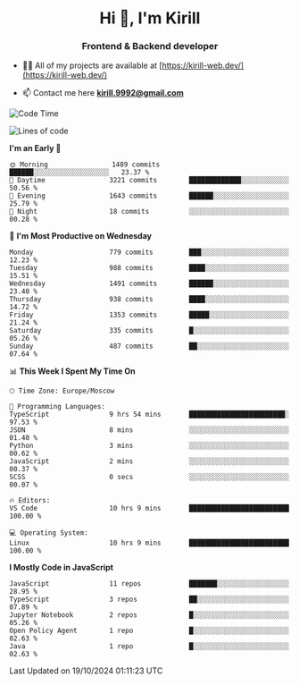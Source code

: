 <h1 align="center">Hi 👋, I'm Kirill</h1>
<h3 align="center">Frontend & Backend developer</h3>

- 👨‍💻 All of my projects are available at [https://kirill-web.dev/](https://kirill-web.dev/)

- 📫 Contact me here **kirill.9992@gmail.com**











<!--START_SECTION:waka-->
![Code Time](http://img.shields.io/badge/Code%20Time-2%2C000%20hrs%2017%20mins-blue)

![Lines of code](https://img.shields.io/badge/From%20Hello%20World%20I%27ve%20Written-4.8%20million%20lines%20of%20code-blue)

**I'm an Early 🐤** 

```text
🌞 Morning                1489 commits        ██████░░░░░░░░░░░░░░░░░░░   23.37 % 
🌆 Daytime                3221 commits        █████████████░░░░░░░░░░░░   50.56 % 
🌃 Evening                1643 commits        ██████░░░░░░░░░░░░░░░░░░░   25.79 % 
🌙 Night                  18 commits          ░░░░░░░░░░░░░░░░░░░░░░░░░   00.28 % 
```
📅 **I'm Most Productive on Wednesday** 

```text
Monday                   779 commits         ███░░░░░░░░░░░░░░░░░░░░░░   12.23 % 
Tuesday                  988 commits         ████░░░░░░░░░░░░░░░░░░░░░   15.51 % 
Wednesday                1491 commits        ██████░░░░░░░░░░░░░░░░░░░   23.40 % 
Thursday                 938 commits         ████░░░░░░░░░░░░░░░░░░░░░   14.72 % 
Friday                   1353 commits        █████░░░░░░░░░░░░░░░░░░░░   21.24 % 
Saturday                 335 commits         █░░░░░░░░░░░░░░░░░░░░░░░░   05.26 % 
Sunday                   487 commits         ██░░░░░░░░░░░░░░░░░░░░░░░   07.64 % 
```


📊 **This Week I Spent My Time On** 

```text
🕑︎ Time Zone: Europe/Moscow

💬 Programming Languages: 
TypeScript               9 hrs 54 mins       ████████████████████████░   97.53 % 
JSON                     8 mins              ░░░░░░░░░░░░░░░░░░░░░░░░░   01.40 % 
Python                   3 mins              ░░░░░░░░░░░░░░░░░░░░░░░░░   00.62 % 
JavaScript               2 mins              ░░░░░░░░░░░░░░░░░░░░░░░░░   00.37 % 
SCSS                     0 secs              ░░░░░░░░░░░░░░░░░░░░░░░░░   00.07 % 

🔥 Editors: 
VS Code                  10 hrs 9 mins       █████████████████████████   100.00 % 

💻 Operating System: 
Linux                    10 hrs 9 mins       █████████████████████████   100.00 % 
```

**I Mostly Code in JavaScript** 

```text
JavaScript               11 repos            ███████░░░░░░░░░░░░░░░░░░   28.95 % 
TypeScript               3 repos             ██░░░░░░░░░░░░░░░░░░░░░░░   07.89 % 
Jupyter Notebook         2 repos             █░░░░░░░░░░░░░░░░░░░░░░░░   05.26 % 
Open Policy Agent        1 repo              █░░░░░░░░░░░░░░░░░░░░░░░░   02.63 % 
Java                     1 repo              █░░░░░░░░░░░░░░░░░░░░░░░░   02.63 % 
```




 Last Updated on 19/10/2024 01:11:23 UTC
<!--END_SECTION:waka-->
